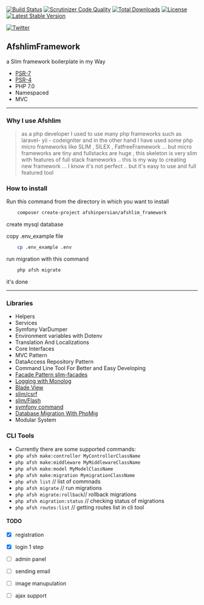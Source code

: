 [![Build Status](https://travis-ci.org/afshinpersian/afshlim_framework.svg?branch=master)](https://travis-ci.org/afshinpersian/afshlim_framework)
[![Scrutinizer Code Quality](https://scrutinizer-ci.com/g/afshinpersian/afshlim_framework/badges/quality-score.png?b=master)](https://scrutinizer-ci.com/g/afshinpersian/afshlim_framework/?branch=master)
[![Total Downloads](https://poser.pugx.org/afshinpersian/afshlim_framework/downloads)](https://packagist.org/packages/afshinpersian/afshlim_framework)
[![License](https://poser.pugx.org/afshinpersian/afshlim_framework/license)](https://packagist.org/packages/afshinpersian/afshlim_framework)
[![Latest Stable Version](https://poser.pugx.org/afshinpersian/afshlim_framework/v/stable)](https://packagist.org/packages/afshinpersian/afshlim_framework)

[![Twitter](https://img.shields.io/twitter/url/https/github.com/afshinpersian/afshlim_framework.svg?style=social)](https://twitter.com/intent/tweet?text=Wow:&url=https%3A%2F%2Fgithub.com%2Fafshinpersian%2Fafshlim_framework)
## AfshlimFramework

a Slim framework boilerplate in my Way
- [PSR-7](http://www.php-fig.org/psr/psr-7/ "PHP Framework Interop Group")
- [PSR-4](http://www.php-fig.org/psr/psr-4/ "PHP Framework Interop Group")
- PHP 7.0
- Namespaced
- MVC

---------------------

### Why I use Afshlim
> as a php developer I used to use many php frameworks such as laravel- yii - codeigniter and in the other hand I have used some php micro frameworks like SLIM , SILEX , FatfreeFramework ... but micro frameworks are tiny and fullstacks are huge , this skeleton is very slim with features of full stack frameworks .. 
this is my way to creating new framework ... I know it's not perfect .. but it's easy to use and full featured tool
### How to install
Run this command from the directory in which you want to install
```bash
    composer create-project afshinpersian/afshlim_framework
```

create mysql database

copy .env_example file

```bash
    cp .env_example .env
```
run migration with this command
```bash
    php afsh migrate
```
it's done

----------

### Libraries
* Helpers
* Services
* Symfony VarDumper
* Environment variables with Dotenv
* Translation And Localizations
* Core Interfaces
* MVC Pattern
* DataAccess Repository Pattern
* Command Line Tool For Better and Easy Developing 
* [Facade Pattern slim-facades](https://github.com/zhshize/slim-facades)
* [Logging with Monolog](https://github.com/Seldaek/monolog)
* [Blade View](https://github.com/rubellum/Slim-Blade-View)
* [slim/csrf](https://github.com/slimphp/Slim-Csrf)
* [slim/Flash](https://github.com/slimphp/Slim-Flash)
* [symfony command](https://github.com/symfony/console/blob/master/Command/Command.php)
* [Database Migration With PhpMig](https://github.com/davedevelopment/phpmig)
* Modular System


### CLI Tools
* Currently there are some supported commands:
* `php afsh make:controller MyControllerClassName`
* `php afsh make:middleware MyMiddlewareClassName`
* `php afsh make:model MyModelClassName`
* `php afsh make:migration MymigrationClassName`
* `php afsh list` // list of commnads
* `php afsh migrate` // run migrations
* `php afsh migrate:rollback`// rollback migrations
* `php afsh migration:status` // checking status of migrations
* `php afsh routes:list` // getting routes list in cli tool

#### TODO
- [x] registration
- [x] login 1 step
- [ ] admin panel
- [ ] sending email
- [ ] image manupulation
- [ ] ajax support


